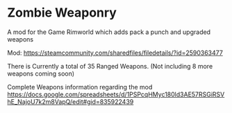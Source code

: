 # Zombie Weaponry
A mod for the Game Rimworld which adds pack a punch and upgraded weapons

Mod: https://steamcommunity.com/sharedfiles/filedetails/?id=2590363477

There is Currently a total of 35 Ranged Weapons. (Not including 8 more weapons coming soon)

Complete Weapons information regarding the mod
https://docs.google.com/spreadsheets/d/1PSPcqHMyc180ld3AE57RSGiRSVhE_NajoU7k2m8VapQ/edit#gid=835922439
